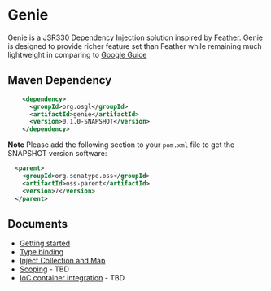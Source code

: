 # Genie

Genie is a JSR330 Dependency Injection solution inspired by [Feather](https://github.com/zsoltherpai/feather). Genie is designed to provide richer feature set than Feather while remaining much lightweight in comparing to [Google Guice](https://github.com/google/guice)

## Maven Dependency

```xml
    <dependency>
      <groupId>org.osgl</groupId>
      <artifactId>genie</artifactId>
      <version>0.1.0-SNAPSHOT</version>
    </dependency>
```

**Note** Please add the following section to your `pom.xml` file to get the SNAPSHOT version software:

```xml
  <parent>
    <groupId>org.sonatype.oss</groupId>
    <artifactId>oss-parent</artifactId>
    <version>7</version>
  </parent>
```

## Documents

* [Getting started](doc/getting_start.md)
* [Type binding](doc/type_binding.md)
* [Inject Collection and Map](doc/container.md)
* [Scoping](scope.md) - TBD
* [IoC container integration](integration.md) - TBD

